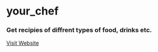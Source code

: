 # your_chef
### Get recipies of diffrent types of food, drinks etc.

[Visit Website](https://amit9838.github.io/your_chef/)

